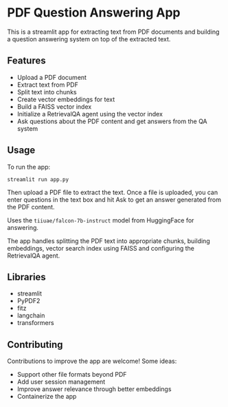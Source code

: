 # PDF Question Answering App

This is a streamlit app for extracting text from PDF documents and building a question answering system on top of the extracted text.

## Features

- Upload a PDF document
- Extract text from PDF 
- Split text into chunks
- Create vector embeddings for text  
- Build a FAISS vector index
- Initialize a RetrievalQA agent using the vector index
- Ask questions about the PDF content and get answers from the QA system

## Usage

To run the app:

```
streamlit run app.py
```

Then upload a PDF file to extract the text. Once a file is uploaded, you can enter questions in the text box and hit Ask to get an answer generated from the PDF content.

Uses the `tiiuae/falcon-7b-instruct` model from HuggingFace for answering.

The app handles splitting the PDF text into appropriate chunks, building embeddings, vector search index using FAISS and configuring the RetrievalQA agent.

## Libraries

- streamlit
- PyPDF2
- fitz
- langchain
- transformers

## Contributing

Contributions to improve the app are welcome! Some ideas:

- Support other file formats beyond PDF
- Add user session management 
- Improve answer relevance through better embeddings
- Containerize the app
